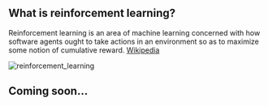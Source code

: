 ## What is reinforcement learning?
Reinforcement learning is an area of machine learning concerned with how software agents ought to take actions in an environment so as to maximize some notion of cumulative reward. [Wikipedia](https://en.wikipedia.org/wiki/Reinforcement_learning)

![reinforcement_learning](https://images.ecosia.org/lisjdPOy_rATnKdUqSj2IFDjD_I=/0x390/smart/https%3A%2F%2Fi.stack.imgur.com%2FeoeSq.png)

## Coming soon...
